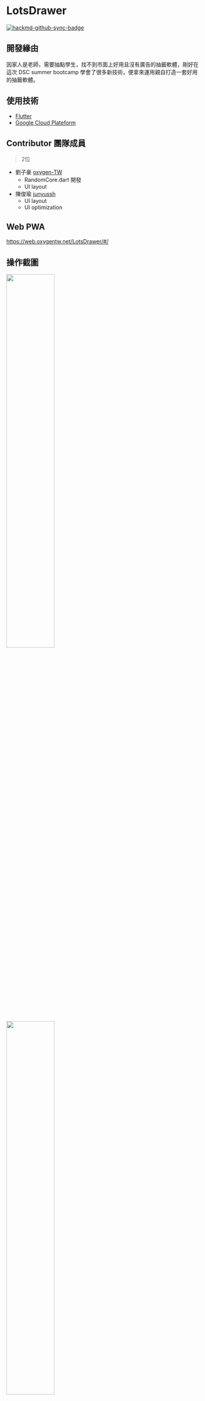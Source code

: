 # LotsDrawer

[![hackmd-github-sync-badge](https://hackmd.io/ftY2p9YOS4aR7es2d3pK_g/badge)](https://hackmd.io/ftY2p9YOS4aR7es2d3pK_g)


## 開發緣由
因家人是老師，需要抽點學生，找不到市面上好用且沒有廣告的抽籤軟體，剛好在這次 DSC summer bootcamp 學會了很多新技術，便拿來運用親自打造一套好用的抽籤軟體。

## 使用技術
- [Flutter](https://flutter.dev/)
- [Google Cloud Plateform](https://cloud.google.com/gcp)

## Contributor 團隊成員
> 2位
- 劉子豪 [oxygen-TW](https://github.com/oxygen-TW)
  - RandomCore.dart 開發
  - UI layout
- 陳俊瑜 [junyussh](https://github.com/junyussh)
  - UI layout
  - UI optimization

## Web PWA
https://web.oxygentw.net/LotsDrawer/#/

## 操作截圖
<img src="https://i.imgur.com/p90CcZ0.jpg" width="50%" height="50%" /> 

<img src="https://i.imgur.com/Sd82AXH.jpg" width="50%" height="50%" />

<img src="https://i.imgur.com/0qkrn9Q.jpg" width="50%" height="50%" />


## Draw lots app Random API

引用

命名規則
- 以下底線開頭的函式設計為內部函式，請勿外部呼叫。

---
## RandomCore.dart
- [X] `RandomCore(int start, int end)`
    - 初始化
    - 設定亂數的上限與下限
- [X] `void dispose()`
    - delete class
- [X] `setRange(int start, int end)`
    - 設定亂數的上限與下限
- [X] `void setExcludeNumbers(List<int>)`
    - 直接指定所有排除數字
- [X] `void addExcludeNumber(int)`
    - 新增一個排除數字
- [X] `void getExcludeNumbers(int)`
    - 取得目前被排除的數字
- [X] `void setMultiDraw(int)`
    - 設定單次抽取數量
- [X] `int getMultiDraw()`
    - 取得目前單次抽取數量
- [X] `void _shuffleList()`
    - 重新排序
- [X] `bool check()`
    - 檢查上限與下限是否合法
    - 檢查是否已經抽完所有數字
- [X] `List<int> getRandomList()`
    - 抽取數字 LotsDrawer


## BasicRandom.dart
> inherit RandomCore
- [X] `BasicRandom(int start, int end)`
    - 初始化
- [X] `List<int> getRoundNumbers()`
    - 取得單次抽籤數字 List
- [X] `List<int> getTotalNumbers()`
    - 取得所有已抽中數字 List
- [X] `List<int> getExcludeNumbers()`
    - 取得目前被排除的數字 List
- [X] `String getRoundNumbersString()`
    - 取得單次抽籤數字字串
- [X] `String getTotalNumbersString()`
    - 取得所有已抽中數字字串
- [X] `String getExcludeNumbersString()`
    - 取得目前被排除的數字字串
- [X] `void dispose()`
    - 刪除 class

## CatalogRandom.dart
> inherit RandomCore

- [X] `CatalogRandom()`
- [X] `int addCatalog(String item)`
    - 新增 item 至 catalog
    - if item already exsit, throw exception `CatalogRandomItemExsit`
- [X] `List<String> getCatalog()`
    - 取得目前 catalog
- [X] `bool removeCatalog(String item)`
    - success return `true`, otherwise return `false`
- [X] `String random()`
    - if All catalogs have been selected, throw exception `CatalogRandomNoItem`
- [X] `bool _isAllselected()`
    - 是否已經抽完所有 item
- [X] `dispose()`
    - 刪除 class
